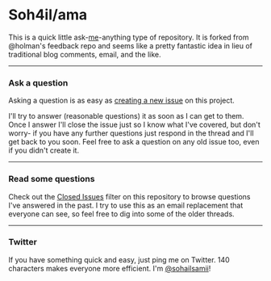 # Soh4il/ama

This is a quick little ask-[me](mailto:sohailmahmud@yahoo.com)-anything type of repository. It is forked from @holman's feedback repo and seems like a pretty fantastic idea in lieu of traditional blog comments, email, and the like.

---

### Ask a question

Asking a question is as easy as
[creating a new issue](https://github.com/soh4il/ama/issues/new) on this
project. 

I'll try to answer (reasonable questions) it as soon as I can get to them. Once I answer I'll close the
issue just so I know what I've covered, but don't worry- if you have any further
questions just respond in the thread and I'll get back to you soon. Feel free to
ask a question on any old issue too, even if you didn't create it.

---

### Read some questions

Check out the [Closed Issues](https://github.com/soh4il/ama/issues?q=is%3Aissue+is%3Aclosed)
filter on this repository to browse questions I've answered in the past. I try
to use this as an email replacement that everyone can see, so feel free to dig
into some of the older threads.

---

### Twitter

If you have something quick and easy, just ping me on Twitter. 140 characters
makes everyone more efficient. I'm [@sohailsamii](https://twitter.com/sohailsamii)!
